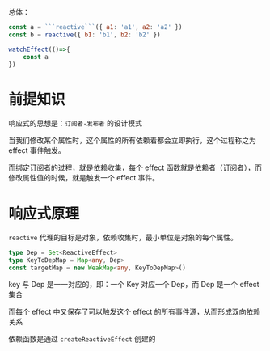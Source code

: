 总体：

````js
const a = ```reactive```({ a1: 'a1', a2: 'a2' })
const b = reactive({ b1: 'b1', b2: 'b2' })

watchEffect(()=>{
    const a
})
````

# 前提知识

响应式的思想是：`订阅者-发布者` 的设计模式

当我们修改某个属性时，这个属性的所有依赖着都会立即执行，这个过程称之为 effect 事件触发。

而绑定订阅者的过程，就是依赖收集，每个 effect 函数就是依赖者（订阅者），而修改属性值的时候，就是触发一个 effect 事件。

# 响应式原理

`reactive` 代理的目标是对象，依赖收集时，最小单位是对象的每个属性。

```ts
type Dep = Set<ReactiveEffect>
type KeyToDepMap = Map<any, Dep>
const targetMap = new WeakMap<any, KeyToDepMap>()
```

key 与 Dep 是一一对应的，即：一个 Key 对应一个 Dep，而 Dep 是一个 effect 集合

而每个 effect 中又保存了可以触发这个 effect 的所有事件源，从而形成双向依赖关系

依赖函数是通过 `createReactiveEffect` 创建的

##
